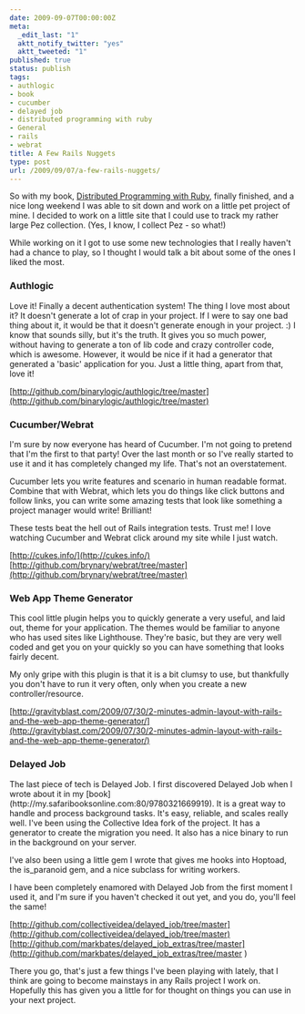 ```yaml
---
date: 2009-09-07T00:00:00Z
meta:
  _edit_last: "1"
  aktt_notify_twitter: "yes"
  aktt_tweeted: "1"
published: true
status: publish
tags:
- authlogic
- book
- cucumber
- delayed job
- distributed programming with ruby
- General
- rails
- webrat
title: A Few Rails Nuggets
type: post
url: /2009/09/07/a-few-rails-nuggets/
---
```


So with my book, [Distributed Programming with Ruby](http://my.safaribooksonline.com:80/9780321669919), finally finished, and a nice long weekend I was able to sit down and work on a little pet project of mine. I decided to work on a little site that I could use to track my rather large Pez collection. (Yes, I know, I collect Pez - so what!)

While working on it I got to use some new technologies that I really haven't had a chance to play, so I thought I would talk a bit about some of the ones I liked the most.
<h3>Authlogic</h3>
Love it! Finally a decent authentication system! The thing I love most about it? It doesn't generate a lot of crap in your project. If I were to say one bad thing about it, it would be that it doesn't generate enough in your project. :) I know that sounds silly, but it's the truth. It gives you so much power, without having to generate a ton of lib code and crazy controller code, which is awesome. However, it would be nice if it had a generator that generated a 'basic' application for you. Just a little thing, apart from that, love it!

[http://github.com/binarylogic/authlogic/tree/master](http://github.com/binarylogic/authlogic/tree/master)
<h3>Cucumber/Webrat</h3>
I'm sure by now everyone has heard of Cucumber. I'm not going to pretend that I'm the first to that party! Over the last month or so I've really started to use it and it has completely changed my life. That's not an overstatement.

Cucumber lets you write features and scenario in human readable format. Combine that with Webrat, which lets you do things like click buttons and follow links, you can write some amazing tests that look like something a project manager would write! Brilliant!

These tests beat the hell out of Rails integration tests. Trust me! I love watching Cucumber and Webrat click around my site while I just watch.

[http://cukes.info/](http://cukes.info/)
[http://github.com/brynary/webrat/tree/master](http://github.com/brynary/webrat/tree/master)
<h3>Web App Theme Generator</h3>
This cool little plugin helps you to quickly generate a very useful, and laid out, theme for your application. The themes would be familiar to anyone who has used sites like Lighthouse. They're basic, but they are very well coded and get you on your quickly so you can have something that looks fairly decent.

My only gripe with this plugin is that it is a bit clumsy to use, but thankfully you don't have to run it very often, only when you create a new controller/resource.

[http://gravityblast.com/2009/07/30/2-minutes-admin-layout-with-rails-and-the-web-app-theme-generator/](http://gravityblast.com/2009/07/30/2-minutes-admin-layout-with-rails-and-the-web-app-theme-generator/)
<h3>Delayed Job</h3>
The last piece of tech is Delayed Job. I first discovered Delayed Job when I wrote about it in my [book](http://my.safaribooksonline.com:80/9780321669919). It is a great way to handle and process background tasks. It's easy, reliable, and scales really well. I've been using the Collective Idea fork of the project. It has a generator to create the migration you need. It also has a nice binary to run in the background on your server.

I've also been using a little gem I wrote that gives me hooks into Hoptoad, the is_paranoid gem, and a nice subclass for writing workers.

I have been completely enamored with Delayed Job from the first moment I used it, and I'm sure if you haven't checked it out yet, and you do, you'll feel the same!

[http://github.com/collectiveidea/delayed_job/tree/master](http://github.com/collectiveidea/delayed_job/tree/master)
[http://github.com/markbates/delayed_job_extras/tree/master](http://github.com/markbates/delayed_job_extras/tree/master )

There you go, that's just a few things I've been playing with lately, that I think are going to become mainstays in any Rails project I work on. Hopefully this has given you a little for for thought on things you can use in your next project.
